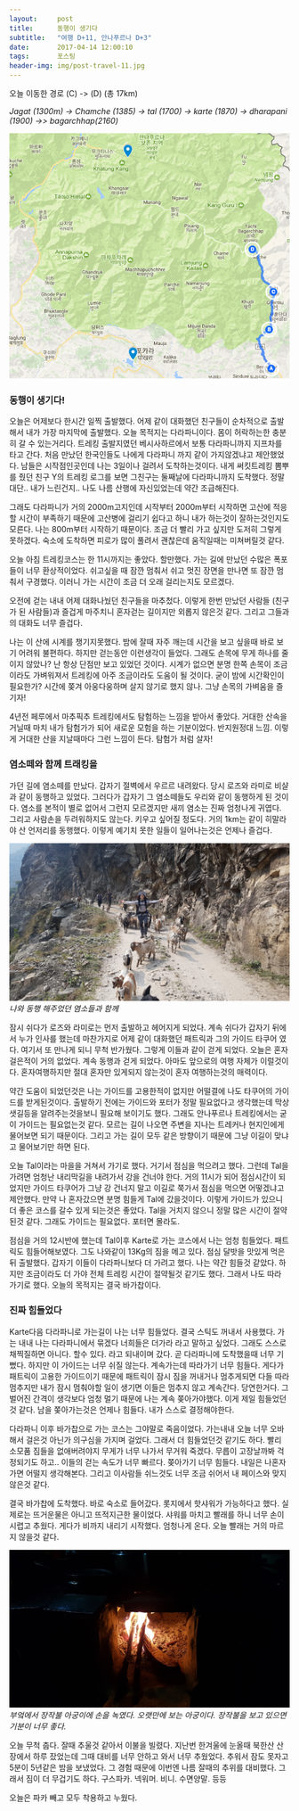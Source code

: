 ```yaml
---          
layout:	    post          
title: 	    동행이 생기다
subtitle:   "여행 D+11, 안나푸르나 D+3"          
date:       2017-04-14 12:00:10   
tags:       포스팅          
header-img: img/post-travel-11.jpg
---          
```


오늘 이동한 경로 (C) -> (D) (총 17km)  

*Jagat (1300m) -> Chamche (1385) -> tal (1700) -> karte (1870) -> dharapani (1900) ->> bagarchhap(2160)*

![](/img/170414-maps.png)


### 동행이 생기다!

오늘은 어제보다 한시간 일찍 출발했다. 어제 같이 대화했던 친구들이 순차적으로 출발해서 내가 가장 마지막에 출발했다. 오늘 목적지는 다라파니이다. 몸이 허락하는한 충분히 갈 수 있는거리다. 트레킹 출발지였던 베시사하르에서 보통 다라파니까지 지프차를 타고 간다. 처음 만났던 한국인들도 나에게 다라파니 까지 같이 가지않겠냐고 제안했었다. 남들은 시작점인곳인데 나는 3일이나 걸려서 도착하는것이다. 내게 써킷트레킹 뽐뿌를 줬던 친구 Y의 트레킹 로그를 보면 그친구는 둘째날에 다라파니까지 도착했다. 정말 대단.. 내가 느린건지.. 나도 나름 산행에 자신있었는데 약간 조급해진다.

그래도 다라파니가 거의 2000m고지인데 시작부터 2000m부터 시작하면 고산에 적응할 시간이 부족하기 때문에 고산병에 걸리기 쉽다고 하니 내가 하는것이 잘하는것인지도 모른다. 나는 800m부터 시작하기 때문이다. 조금 더 빨리 가고 싶지만 도저히 그렇게 못하겠다. 숙소에 도착하면 피로가 많이 풀려서 괜찮은데 움직일때는 미쳐버릴것 같다.

오늘 아침 트레킹코스는 한 11시까지는 좋았다. 할만했다. 가는 길에 만났던 수많은 폭포들이 너무 환상적이었다. 쉬고싶을 때 잠깐 멈춰서 쉬고 멋진 장면을 만나면 또 잠깐 멈춰서 구경했다. 이러니 가는 시간이 조금 더 오래 걸리는지도 모르겠다.

오전에 걷는 내내 어제 대화나눴던 친구들을 마추첬다. 이렇게 한번 만났던 사람들 (친구가 된 사람들)과 즐겁게 마주치니 혼자걷는 길이지만 외롭지 않은것 같다. 그리고 그들과의 대화도 너무 즐겁다.

나는 이 산에 시계를 챙기지못했다. 밤에 잘때 자주 깨는데 시간을 보고 싶을때 바로 보기 어려워 불편하다. 하지만 걷는동안 이런생각이 들었다. 그래도 손목에 무게 하나를 줄이지 않았나? 난 항상 단점만 보고 있었던 것이다. 시계가 없으면 분명 한쪽 손목이 조금이라도 가벼워져서 트레킹에 아주 조금이라도 도움이 될 것이다. 굳이 밤에 시간확인이 필요한가? 시간에 쫒겨 아웅다웅하며 살지 않기로 했지 않나. 그냥 손목의 가벼움을 즐기자!

4년전 페루에서 마추픽추 트레킹에서도 탐험하는 느낌을 받아서 좋았다. 거대한 산속을 거닐때 마치 내가 탐험가가 되어 새로운 모험을 하는 기분이었다. 반지원정대 느낌. 이렇게 거대한 산을 지날때마다 그런 느낌이 든다. 탐험가 처럼 살자!


### 염소떼와 함께 트래킹을

가던 길에 염소떼를 만났다. 갑자기 절벽에서 우르르 내려왔다. 당시 로즈와 라미로 비샬과 같이 동행하고 있었다. 그러다가 갑자기 그 염소떼들도 우리와 같이 동행하게 된 것이다. 염소를 본적이 별로 없어서 그런지 모르겠지만 새끼 염소는 진짜 엄청나게 귀엽다. 그리고 사람손을 두려워하지도 않는다. 키우고 싶어질 정도다. 거의 1km는 같이 히말라야 산 언저리를 동행했다. 이렇게 예기치 못한 일들이 일어나는것은 언제나 즐겁다.

![](/img/170414-goat.jpg)
*나와 동행 해주었던 염소들과 함께*


잠시 쉬다가 로즈와 라미로는 먼저 출발하고 헤어지게 되었다. 계속 쉬다가 갑자기 뒤에서 누가 인사를 했는데 마찬가지로 어제 같이 대화했던 패트릭과 그의 가이드 타쿠어 였다. 여기서 또 만나게 되니 무척 반가웠다. 그렇게 이들과 같이 걷게 되었다. 오늘은 혼자 걸은적이 거의 없었다. 계속 동행과 걷게 되었다. 아마도 앞으로의 여행 자체가 이럴것이다. 혼자여행하지만 절대 혼자만 있게되지 않는것이 혼자 여행하는것의 매력이다.

약간 도움이 되었던것은 나는 가이드를 고용한적이 없지만 어떨결에 나도 타쿠어의 가이드를 받게된것이다. 출발하기 전에는 가이드와 포터가 정말 필요없다고 생각했는데 막상 샛길등을 알려주는것을보니 필요해 보이기도 했다. 그래도 안나푸르나 트레킹에서는 굳이 가이드는 필요없는것 같다. 모르는 길이 나오면 주변을 지나는 트레커나 현지인에게 물어보면 되기 때문이다. 그리고 가는 길이 모두 같은 방향이기 때문에 그냥 이길이 맞냐고 물어보기만 하면 된다.

오늘 Tal이라는 마을을 거쳐서 가기로 했다. 거기서 점심을 먹으려고 했다. 그런데 Tal을 가려면 엄청난 내리막길을 내려가서 강을 건너야 한다. 거의 11시가 되어 점심시간이 되었지만 가이드 타쿠어가 그냥 강 건너지 말고 이길로 쭉가서 점심을 먹으면 어떻겠냐고 제안했다. 만약 나 혼자갔으면 분명 힘들게 Tal에 갔을것이다. 이렇게 가이드가 있으니 더 좋은 코스를 갈수 있게 되는것은 좋았다. Tal을 거치지 않으니 정말 많은 시간이 절약된것 같다. 그래도 가이드는 필요없다. 포터면 몰라도.

점심을 거의 12시반에 했는데 Tal이후 Karte로 가는 코스에서 나는 엄청 힘들었다. 패트릭도 힘들어해보였다. 그도 나와같이 13Kg의 짐을 메고 있다. 점심 달밧을 맛있게 먹은뒤 출발했다. 갑자기 이들이 다라파니보다 더 가려고 했다. 나는 약간 힘들것 같았다. 하지만 조금이라도 더 가야 전체 트레킹 시간이 절약될것 같기도 했다. 그래서 나도 따라 가기로 했다. 오늘의 목적지는 결국 바가찹이다.

### 진짜 힘들었다

Karte다음 다라파니로 가는길이 나는 너무 힘들었다. 결국 스틱도 꺼내서 사용했다. 가는 내내 나는 다라파니에서 묶겠다 너희들은 더가라 라고 말하고 싶었다. 그래도 스스로 채찍질하면 아니다. 할수 있다. 라고 되내이며 갔다. 곧 다라파니에 도착했을때 너무 기뻤다. 하지만 이 가이드는 너무 쉬질 않는다. 계속가는데 따라가기 너무 힘들다. 게다가 패트릭이 고용한 가이드이기 때문에 패트릭이 잠시 짐을 꺼내거나 멈추게되면 다들 따라 멈추지만 내가 잠시 멈춰야할 일이 생기면 이들은 멈추지 않고 계속간다. 당연한거다. 그 벌어진 간격이 생각보다 엄청 멀기 때문에 나는 계속 쫒아가야했다. 이게 제일 힘들었던것 같다. 남을 쫒아가는것은 언제나 힘들다. 내가 스스로 결정해야한다.

다라파니 이후 바가찹으로 가는 코스는 그야말로 죽음이었다. 가는내내 오늘 너무 오바해서 걸은것 아닌가 의구심을 가지며 걸었다. 그래서 더 힘들었던것 같기도 하다. 빨리 소모품 짐들을 없애버려야지 무게가 너무 나가서 무거워 죽겠다. 무릅이 고장날까봐 걱정되기도 하고.. 이들의 걷는 속도가 너무 빠르다. 쫒아가기 너무 힘들다. 내일은 나혼자 가면 어떨지 생각해본다. 그리고 이사람들 쉬느것도 너무 조금 쉬어서 내 페이스와 맞지 않은것 같다.

결국 바가찹에 도착했다. 바로 숙소로 들어갔다. 롯지에서 핫샤워가 가능하다고 했다. 실제로는 뜨거운물은 아니고 뜨적지근한 물이었다. 샤워를 마치고 빨래를 하니 너무 손이시렵고 추웠다. 게다가 비까지 내리기 시작했다. 엄청나게 온다. 오늘 빨래는 거의 마르지 않을것 같다.


![](/img/170414-fire.jpg)
*부엌에서 장작불 아궁이에 손을 녹였다. 오랫만에 보는 아궁이다. 장작불을 보고 있으면 기분이 너무 좋다.*

오늘 무척 춥다. 잘때 추울것 같아서 이불을 빌렸다. 지난번 한겨울에 눈올때 북한산 산장에서 하루 잤었는데 그때 대비를 너무 안하고 와서 너무 추웠었다. 추워서 잠도 못자고 5분이 5년같은 밤을 보냈었다. 그 경험 때문에 이번엔 나름 잘때의 추위를 대비했다. 그래서 짐이 더 무겁기도 하다. 구스파카. 넥워머. 비니. 수면양말. 등등

오늘은 파카 빼고 모두 착용하고 누웠다.
